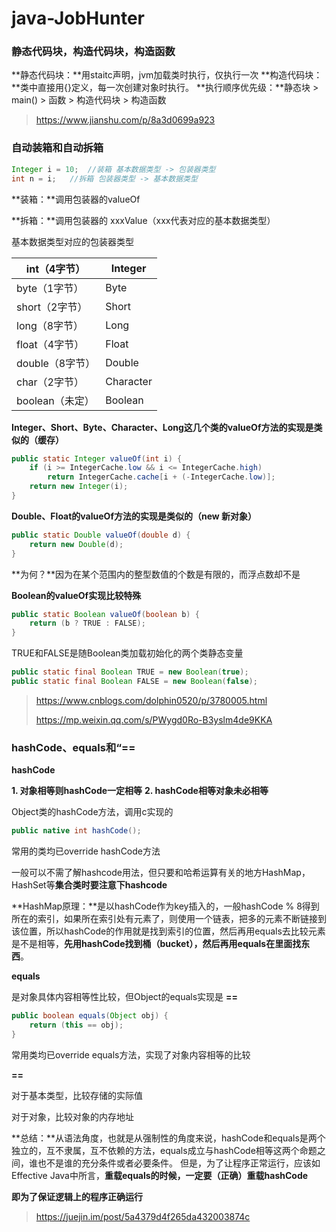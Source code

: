 # java-JobHunter



### 静态代码块，构造代码块，构造函数

**静态代码块：**用staitc声明，jvm加载类时执行，仅执行一次
**构造代码块：**类中直接用{}定义，每一次创建对象时执行。
**执行顺序优先级：**静态块 > main() >  函数 > 构造代码块 > 构造函数

> https://www.jianshu.com/p/8a3d0699a923



### 自动装箱和自动拆箱

```java
Integer i = 10;  //装箱 基本数据类型 -> 包装器类型
int n = i;   //拆箱 包装器类型 -> 基本数据类型
```

**装箱：**调用包装器的valueOf

**拆箱：**调用包装器的 xxxValue（xxx代表对应的基本数据类型）

基本数据类型对应的包装器类型

| int（4字节）    | Integer   |
| --------------- | --------- |
| byte（1字节）   | Byte      |
| short（2字节）  | Short     |
| long（8字节）   | Long      |
| float（4字节）  | Float     |
| double（8字节） | Double    |
| char（2字节）   | Character |
| boolean（未定） | Boolean   |

**Integer、Short、Byte、Character、Long这几个类的valueOf方法的实现是类似的（缓存）**

```java
public static Integer valueOf(int i) {
    if (i >= IntegerCache.low && i <= IntegerCache.high)
        return IntegerCache.cache[i + (-IntegerCache.low)];
    return new Integer(i);
}
```

**Double、Float的valueOf方法的实现是类似的（new 新对象）**

```java
public static Double valueOf(double d) {
    return new Double(d);
}
```

**为何？**因为在某个范围内的整型数值的个数是有限的，而浮点数却不是

**Boolean的valueOf实现比较特殊**

```java
public static Boolean valueOf(boolean b) {
    return (b ? TRUE : FALSE);
}
```

TRUE和FALSE是随Boolean类加载初始化的两个类静态变量

```java
public static final Boolean TRUE = new Boolean(true);
public static final Boolean FALSE = new Boolean(false);
```


> https://www.cnblogs.com/dolphin0520/p/3780005.html
>
> https://mp.weixin.qq.com/s/PWygd0Ro-B3yslm4de9KKA



### **hashCode、equals和“==**

**hashCode**

**1. 对象相等则hashCode一定相等**
**2. hashCode相等对象未必相等**

Object类的hashCode方法，调用c实现的

```java
public native int hashCode();
```

常用的类均已override hashCode方法

一般可以不需了解hashcode用法，但只要和哈希运算有关的地方HashMap，HashSet等**集合类时要注意下hashcode**

**HashMap原理：**是以hashCode作为key插入的，一般hashCode % 8得到所在的索引，如果所在索引处有元素了，则使用一个链表，把多的元素不断链接到该位置，所以hashCode的作用就是找到索引的位置，然后再用equals去比较元素是不是相等，**先用hashCode找到桶（bucket），然后再用equals在里面找东西**。

**equals**

是对象具体内容相等性比较，但Object的equals实现是 **==**

```java
public boolean equals(Object obj) {
    return (this == obj);
}
```

常用类均已override equals方法，实现了对象内容相等的比较

**==** 

对于基本类型，比较存储的实际值

对于对象，比较对象的内存地址

**总结：**从语法角度，也就是从强制性的角度来说，hashCode和equals是两个独立的，互不隶属，互不依赖的方法，equals成立与hashCode相等这两个命题之间，谁也不是谁的充分条件或者必要条件。 但是，为了让程序正常运行，应该如Effective   Java中所言，**重载equals的时候，一定要（正确）重载hashCode**  

**即为了保证逻辑上的程序正确运行**

> https://juejin.im/post/5a4379d4f265da432003874c